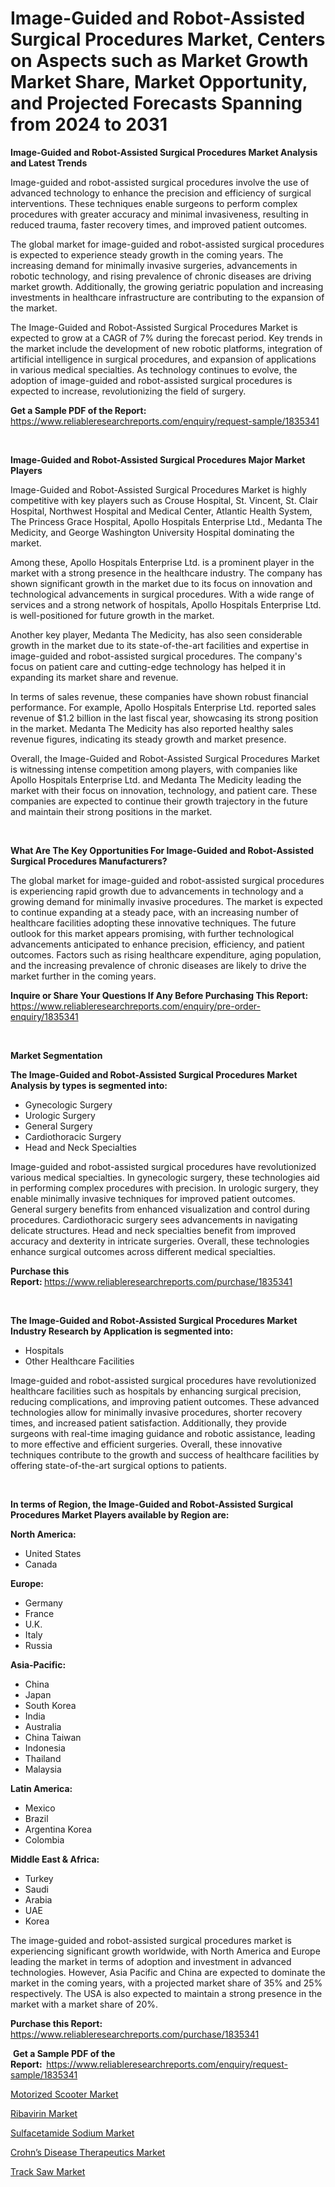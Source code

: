 <p><h1>Image-Guided and Robot-Assisted Surgical Procedures Market, Centers on Aspects such as Market Growth Market Share, Market Opportunity, and Projected Forecasts Spanning from 2024 to 2031</h1></p><p><strong>Image-Guided and Robot-Assisted Surgical Procedures Market Analysis and Latest Trends</strong></p>
<p><p>Image-guided and robot-assisted surgical procedures involve the use of advanced technology to enhance the precision and efficiency of surgical interventions. These techniques enable surgeons to perform complex procedures with greater accuracy and minimal invasiveness, resulting in reduced trauma, faster recovery times, and improved patient outcomes.</p><p>The global market for image-guided and robot-assisted surgical procedures is expected to experience steady growth in the coming years. The increasing demand for minimally invasive surgeries, advancements in robotic technology, and rising prevalence of chronic diseases are driving market growth. Additionally, the growing geriatric population and increasing investments in healthcare infrastructure are contributing to the expansion of the market.</p><p>The Image-Guided and Robot-Assisted Surgical Procedures Market is expected to grow at a CAGR of 7% during the forecast period. Key trends in the market include the development of new robotic platforms, integration of artificial intelligence in surgical procedures, and expansion of applications in various medical specialties. As technology continues to evolve, the adoption of image-guided and robot-assisted surgical procedures is expected to increase, revolutionizing the field of surgery.</p></p>
<p><strong>Get a Sample PDF of the Report:&nbsp;</strong> <a href="https://www.reliableresearchreports.com/enquiry/request-sample/1835341">https://www.reliableresearchreports.com/enquiry/request-sample/1835341</a></p>
<p>&nbsp;</p>
<p><strong>Image-Guided and Robot-Assisted Surgical Procedures Major Market Players</strong></p>
<p><p>Image-Guided and Robot-Assisted Surgical Procedures Market is highly competitive with key players such as Crouse Hospital, St. Vincent, St. Clair Hospital, Northwest Hospital and Medical Center, Atlantic Health System, The Princess Grace Hospital, Apollo Hospitals Enterprise Ltd., Medanta The Medicity, and George Washington University Hospital dominating the market.</p><p>Among these, Apollo Hospitals Enterprise Ltd. is a prominent player in the market with a strong presence in the healthcare industry. The company has shown significant growth in the market due to its focus on innovation and technological advancements in surgical procedures. With a wide range of services and a strong network of hospitals, Apollo Hospitals Enterprise Ltd. is well-positioned for future growth in the market.</p><p>Another key player, Medanta The Medicity, has also seen considerable growth in the market due to its state-of-the-art facilities and expertise in image-guided and robot-assisted surgical procedures. The company's focus on patient care and cutting-edge technology has helped it in expanding its market share and revenue.</p><p>In terms of sales revenue, these companies have shown robust financial performance. For example, Apollo Hospitals Enterprise Ltd. reported sales revenue of $1.2 billion in the last fiscal year, showcasing its strong position in the market. Medanta The Medicity has also reported healthy sales revenue figures, indicating its steady growth and market presence.</p><p>Overall, the Image-Guided and Robot-Assisted Surgical Procedures Market is witnessing intense competition among players, with companies like Apollo Hospitals Enterprise Ltd. and Medanta The Medicity leading the market with their focus on innovation, technology, and patient care. These companies are expected to continue their growth trajectory in the future and maintain their strong positions in the market.</p></p>
<p>&nbsp;</p>
<p><strong>What Are The Key Opportunities For Image-Guided and Robot-Assisted Surgical Procedures Manufacturers?</strong></p>
<p><p>The global market for image-guided and robot-assisted surgical procedures is experiencing rapid growth due to advancements in technology and a growing demand for minimally invasive procedures. The market is expected to continue expanding at a steady pace, with an increasing number of healthcare facilities adopting these innovative techniques. The future outlook for this market appears promising, with further technological advancements anticipated to enhance precision, efficiency, and patient outcomes. Factors such as rising healthcare expenditure, aging population, and the increasing prevalence of chronic diseases are likely to drive the market further in the coming years.</p></p>
<p><strong>Inquire or Share Your Questions If Any Before Purchasing This Report:</strong> <a href="https://www.reliableresearchreports.com/enquiry/pre-order-enquiry/1835341">https://www.reliableresearchreports.com/enquiry/pre-order-enquiry/1835341</a></p>
<p>&nbsp;</p>
<p><strong>Market Segmentation</strong></p>
<p><strong>The Image-Guided and Robot-Assisted Surgical Procedures Market Analysis by types is segmented into:</strong></p>
<p><ul><li>Gynecologic Surgery</li><li>Urologic Surgery</li><li>General Surgery</li><li>Cardiothoracic Surgery</li><li>Head and Neck Specialties</li></ul></p>
<p><p>Image-guided and robot-assisted surgical procedures have revolutionized various medical specialties. In gynecologic surgery, these technologies aid in performing complex procedures with precision. In urologic surgery, they enable minimally invasive techniques for improved patient outcomes. General surgery benefits from enhanced visualization and control during procedures. Cardiothoracic surgery sees advancements in navigating delicate structures. Head and neck specialties benefit from improved accuracy and dexterity in intricate surgeries. Overall, these technologies enhance surgical outcomes across different medical specialties.</p></p>
<p><strong>Purchase this Report:&nbsp;</strong><a href="https://www.reliableresearchreports.com/purchase/1835341">https://www.reliableresearchreports.com/purchase/1835341</a></p>
<p>&nbsp;</p>
<p><strong>The Image-Guided and Robot-Assisted Surgical Procedures Market Industry Research by Application is segmented into:</strong></p>
<p><ul><li>Hospitals</li><li>Other Healthcare Facilities</li></ul></p>
<p><p>Image-guided and robot-assisted surgical procedures have revolutionized healthcare facilities such as hospitals by enhancing surgical precision, reducing complications, and improving patient outcomes. These advanced technologies allow for minimally invasive procedures, shorter recovery times, and increased patient satisfaction. Additionally, they provide surgeons with real-time imaging guidance and robotic assistance, leading to more effective and efficient surgeries. Overall, these innovative techniques contribute to the growth and success of healthcare facilities by offering state-of-the-art surgical options to patients.</p></p>
<p>&nbsp;</p>
<p><strong>In terms of Region, the Image-Guided and Robot-Assisted Surgical Procedures Market Players available by Region are:</strong></p>
<p>
    <p> <strong> North America: </strong>
        <ul>
            <li>United States</li>
            <li>Canada</li>
        </ul>
        </p> 
    <p> <strong> Europe: </strong>
        <ul>
            <li>Germany</li>
            <li>France</li>
            <li>U.K.</li>
            <li>Italy</li>
            <li>Russia</li>
        </ul>
        </p> 
    <p> <strong> Asia-Pacific: </strong>
        <ul>
            <li>China</li>
            <li>Japan</li>
            <li>South Korea</li>
            <li>India</li>
            <li>Australia</li>
            <li>China Taiwan</li>
            <li>Indonesia</li>
            <li>Thailand</li>
            <li>Malaysia</li>
        </ul>
        </p> 
    <p> <strong> Latin America: </strong>
        <ul>
            <li>Mexico</li>
            <li>Brazil</li>
            <li>Argentina Korea</li>
            <li>Colombia</li>
        </ul>
        </p> 
    <p> <strong> Middle East & Africa: </strong>
        <ul>
            <li>Turkey</li>
            <li>Saudi</li>
            <li>Arabia</li>
            <li>UAE</li>
            <li>Korea</li>
        </ul>
    </p>
    </p>
<p><p>The image-guided and robot-assisted surgical procedures market is experiencing significant growth worldwide, with North America and Europe leading the market in terms of adoption and investment in advanced technologies. However, Asia Pacific and China are expected to dominate the market in the coming years, with a projected market share of 35% and 25% respectively. The USA is also expected to maintain a strong presence in the market with a market share of 20%.</p></p>
<p><strong>Purchase this Report: </strong><a href="https://www.reliableresearchreports.com/purchase/1835341">https://www.reliableresearchreports.com/purchase/1835341</a></p>
<p>&nbsp;<strong>Get a Sample PDF of the Report:&nbsp;&nbsp;</strong><a href="https://www.reliableresearchreports.com/enquiry/request-sample/1835341">https://www.reliableresearchreports.com/enquiry/request-sample/1835341</a></p>
<p><strong></strong></p>
<p><p><a href="https://issuu.com/reportprime-2/docs/motorized-scooter-market-size-2030.pptx">Motorized Scooter Market</a></p><p><a href="https://medium.com/@bobbyreynolds76g/ribavirin-market-exploring-market-share-market-trends-and-future-growth-2b6ff2b3f0d9">Ribavirin Market</a></p><p><a href="https://medium.com/@bobbyreynolds76g/sulfacetamide-sodium-market-size-cagr-trends-2024-2030-3e035dfa9816">Sulfacetamide Sodium Market</a></p><p><a href="https://github.com/ashepherd82/Market-Research-Report-List-3/blob/main/crohns-disease-therapeutics-market.md">Crohn’s Disease Therapeutics Market</a></p><p><a href="https://issuu.com/reportprime-2/docs/track-saw-market-size-2030.pptx">Track Saw Market</a></p></p>